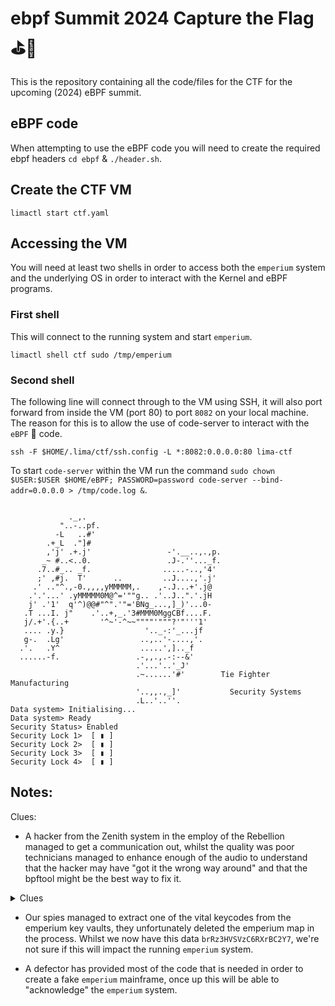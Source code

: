 # ebpf Summit 2024 Capture the Flag ⛳️🐝 

This is the repository containing all the code/files for the CTF for the upcoming (2024) eBPF summit.

## eBPF code

When attempting to use the eBPF code you will need to create the required ebpf headers `cd ebpf` & `./header.sh`. 

## Create the CTF VM

`limactl start ctf.yaml`

## Accessing the VM

You will need at least two shells in order to access both the `emperium` system and the underlying OS in order to interact with the Kernel and eBPF programs.

### First shell

This will connect to the running system and start `emperium`.

`limactl shell ctf sudo /tmp/emperium`

### Second shell

The following line will connect through to the VM using SSH, it will also port forward from inside the VM (port 80) to port `8082` on your local machine. The reason for this is to allow the use of code-server to interact with the `eBPF` 🐝 code.

`ssh -F $HOME/.lima/ctf/ssh.config -L *:8082:0.0.0.0:80 lima-ctf`

To start `code-server` within the VM run the command `sudo chown $USER:$USER $HOME/eBPF; PASSWORD=password code-server --bind-addr=0.0.0.0 > /tmp/code.log &`.

```

             ._,.
           "..-..pf.
          -L   ..#'
        .+_L  ."]#
        ,'j' .+.j'                 -'.__..,.,p.
       _~ #..<..0.                 .J-.''..._f.
      .7..#_.. _f.                .....-..,'4'
      ;' ,#j.  T'      ..         ..J....,'.j'
     .' .."^.,-0.,,,,yMMMMM,.    ,-.J...+'.j@
    .'.'...' .yMMMMM0M@^='""g.. .'..J..".'.jH
    j' .'1'  q'^)@@#"^".'"='BNg_...,]_)'...0-
   .T ...I. j"    .'..+,_.'3#MMM0MggCBf....F.
   j/.+'.{..+       '^~'-^~~""""'"""?'"'''1'
   .... .y.}                  '.._-:'_...jf 
   g-.  .Lg'                 ..,..'-....,'.
  .'.   .Y^                  .....',].._f
  ......-f.                 .-,,.,.-:--&'
                            .'...'..'_J'
                            .~......'#'        Tie Fighter Manufacturing   
                            '..,,.,_]'           Security Systems
                            .L..'..''.
Data system> Initialising...
Data system> Ready
Security Status> Enabled
Security Lock 1>  [ ▮ ]
Security Lock 2>  [ ▮ ]
Security Lock 3>  [ ▮ ]
Security Lock 4>  [ ▮ ]
```

## Notes:

Clues:

- A hacker from the Zenith system in the employ of the Rebellion managed to get a communication out, whilst the quality was poor technicians managed to enhance enough of the audio to understand that the hacker may have "got it the wrong way around" and that the bpftool might be the best way to fix it.

<details>
<summary>Clues</summary>
<details>
<summary>First Clue</summary>
  `bpftool` can be used to list all of the maps
<details>
<summary>Second Clue</summary>
  `bpftool` can dump the contents of a specific map **ID**
<details>
<summary>Final Clue</summary>
  `bpftool` can update the contents of the specific key/value within a map.
</details>
</details>
</details>
</details>

- Our spies managed to extract one of the vital keycodes from the emperium key vaults, they unfortunately deleted the emperium map in the process. Whilst we now have this data `brRz3HVSVzC6RXrBC2Y7`, we're not sure if this will impact the running `emperium` system.

- A defector has provided most of the code that is needed in order to create a fake `emperium` mainframe, once up this will be able to "acknowledge" the `emperium` system.
